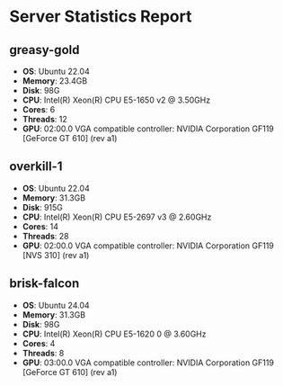 # Server Statistics Report
## greasy-gold
- **OS**: Ubuntu 22.04
- **Memory**: 23.4GB
- **Disk**: 98G
- **CPU**: Intel(R) Xeon(R) CPU E5-1650 v2 @ 3.50GHz
- **Cores**: 6
- **Threads**: 12
- **GPU**: 02:00.0 VGA compatible controller: NVIDIA Corporation GF119 [GeForce GT 610] (rev a1)

## overkill-1
- **OS**: Ubuntu 22.04
- **Memory**: 31.3GB
- **Disk**: 915G
- **CPU**: Intel(R) Xeon(R) CPU E5-2697 v3 @ 2.60GHz
- **Cores**: 14
- **Threads**: 28
- **GPU**: 02:00.0 VGA compatible controller: NVIDIA Corporation GF119 [NVS 310] (rev a1)

## brisk-falcon
- **OS**: Ubuntu 24.04
- **Memory**: 31.3GB
- **Disk**: 98G
- **CPU**: Intel(R) Xeon(R) CPU E5-1620 0 @ 3.60GHz
- **Cores**: 4
- **Threads**: 8
- **GPU**: 03:00.0 VGA compatible controller: NVIDIA Corporation GF119 [GeForce GT 610] (rev a1)

